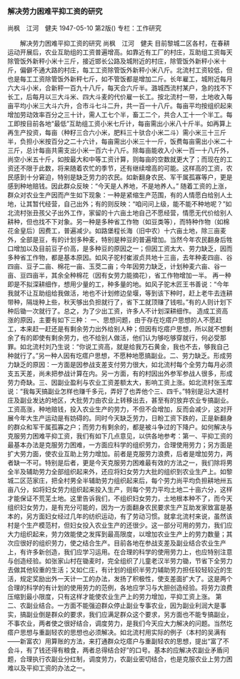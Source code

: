 ### 解决劳力困难平抑工资的研究
尚枫　江河　健夫
1947-05-10
第2版()
专栏：工作研究

　　解决劳力困难平抑工资的研究
    尚枫　江河　健夫
    目前黎城二区各村，在春耕运动开展后，农业互助组的工资普遍增高。如靠近有工厂的村庄，互助组工资每天除管饭外新秤小米十三斤，接近邯长公路及城附近的村庄，除管饭外新秤小米十斤，偏僻不通大路的村庄，每工工资除管饭外新秤小米八斤。北流村工资较低，但也是每工工资除管饭外新秤七斤，如不管饭都是增加二斤。长年雇工，城附近每月六大斗小米，合新秤一百九十八斤，每天合六斤半。潞城西流村某户，急的找不下长工，后每月以三大斗米、四大斗麦的代价雇一长工。按北流村一带，土地收入每亩平均小米三大斗六升，合市斗七斗二升，共一百一十八斤。每亩平均按组织起来增加劳动效率百分之三十计，需人工七个半，畜工二个，共合人工十一个半工。每工即按目前各地“最低”互助组工资小米七斤计，每亩需出小米八十斤半。如再算上再生产投资，每亩（种籽三合六小米，肥料三十驮合小米二斗）需小米三十三斤半，负担小米按百分之二十六计，每亩需出小米三十一斤，饭费每亩需出小米二十三斤，总计每亩共需支出小米一百六十八斤。除每亩能收入小米一百一十八斤外，尚空小米五十斤，如按最大和中等工资计算，则每亩的空数就更大了；而现在的工资还不限于此数，将来随着农忙的季节，还有继续增高的可能。这样高的工资，农民感到十分窘迫，特别是缺乏劳力的农民。如新翻身农民、军干属孤寡等户，更是感到种地赔钱。因此群众反映：“今天是人养地，不是地养人。”
    随着工资的上涨，群众对农业生产因而产生如下现象：一种是紧缩生产范围，有的人情愿白给别人土地，让其暂代经营，自己出外；有的则反映：“咱问问上级，能不能不种地呢？”如北流村张丑孩父子出外工作，家留的十六亩土地自己不愿经营，情愿无代价给别人耕种，但也找不下对象。另一种是多种省工作物（如豆类等），而特种作物（如棉花金皇后）因费工，普遍减少。如路堡程长海（旧中农）十六亩土地，除三亩麦外，全部是豆，有的计划多种麦，特别是种豆的普遍增加。当然今年农民翻身后牲口增加以及目前豆子价高，是多种豆的原因之一；但因工资太大、劳力缺乏，因而多种省工作物，都是基本原因。如风子驼村崔淑贞共地十三亩，去年种麦四亩、谷四亩、豆子二亩、棉花一亩、玉茭二亩；今年因劳力缺乏，计划种麦六亩、谷一亩、豆四亩半，其余全种棉花（因有女劳力能摘花），省工作物增加一半。
    再一种即是不拟深耕细作，想用少量的工，种多量的地。如风子驼木匠王书善说：“今年我就不让互助组给我做活，地也不计划修边垒堰，等到该下种时，赶上老牛去连耕带种，隔垅种上些，秋天够出负担就行了，省下工就顶赚了钱啦。”有的人则计划下种后锄一次就行了。总之，为了少出工资，许多人不计划深耕细作。
    造成工资高涨的原因，主要有如下三种：
    一、思想问题，由于存在圪瘩户思想的人不愿赶工，本来赶一赶还是有剩余劳力出外给别人种；但因有圪瘩户思想，所以就不想剩余了有的即使有剩余劳力，也不给别人做活，他们认为够吃够穿就行，何必受那罪。如北流村刘乃生说：“你说工资高，就是给我万石黄金，我也不去，够我自己种就行了。”另一种人因有圪瘩户思想，不愿种地愿搞副业。二、劳力缺乏。形成劳力缺乏的原因：一方面是因参战支差支付劳力很大，如北流村每个全劳力每月必须支五天差，尚未把参战计算在内。另一方面，有的村因出外参军参战人很多，形成劳力奇缺。三、因副业盈利与农业工资差额太大，影响工资上涨。如北流村张玉库说：“我每天搞副业怎样也赚千多元，弄好了也弄他个三、四千。”特别是沿大道村庄及副业发达的地区，大批劳力由农业上转移出去，甚至有的放弃农业专搞副业。
    工资高涨，种地赔钱，投入农业生产的劳力，不但不会增加，反而会减少，这对开展今年大生产运动是有妨碍的。同时今天缺乏劳力，日盼工资下跌的，正是新翻身的群众和军干属孤寡之户；而劳力有剩余的，都是被斗争过的下降户。如何解决与克服劳力困难平抑工资，我们有如下几点意见，以供各地参考：第一、平抑工资的最基本办法是克服劳力困难，一方面应科学的组织劳力，合理使用劳力；另方面是扩大劳力面，使农业互助上劳力增加。前者是克服劳力浪费，后者是增加劳力，两者缺一不可。特别是后者，更是今天克服劳力困难最有效的方法之一，我们除将男全半及辅助劳力全部组织起来外，还应将妇女劳力大批的组织到农业生产上。如黎城二区范家庄，把全村男全半辅助劳力组织起来后，每个劳力尚平均负担耕地卅五亩八分，如将妇女劳力组织起来投入生产，则每个劳力平均土地二十亩六分，这样才能保证不荒芜土地。这里告诉我们，不组织妇女劳力，土地根本种不了，而今天组织妇女劳力，是有充分可能的，因为一方面翻身农民要求生产互助发家致富是基本的，另方面妇女经过几年的纺织运动，有了劳动习惯。就拿北流村来说，虽然该村是个生产模范村，但妇女投入农业生产的还很少。这一部分可用的劳力，我们应大力组织起来，劳力效能使之发挥到最高限度，以增加农业生产上的劳力数量；其次应很好的组织劳力，使之结合生产。目前各地在参战支差及副业结合农业生产上，有许多新创造，我们应学习运用。在合理的科学的使用劳力上，也应特别注意与创造经验。如张家山村在锄麦时，完全组织了儿童老汉半劳力锄，节省下全劳力去做其他较重的生活；又如仁庄，有计划的组织半劳力辅助劳力担任较轻较近的生活，规定奖励出外一天计一工的办法，发扬了积极性，使支差面扩大了。这是两个合理的科学的有计划的使用劳力的范例，各地应学习与大胆创造经验。将劳力浪费压缩到最小限度，只有这样才能使农业生产上的劳力增加，平抑工资上涨。
    第二、农副业结合。一方面不能强迫群众停止副业专事农业，因为副业利润大是事实，搞副业倒是群众的要求，我们应满足群众这个要求，另方面也不能专搞副业，不事农业，两者使之很好结合，调度劳力，是我们今天应大力解决的问题。当然圪瘩户思想与重副轻农的思想也必须解决。如北流村用实际的例子（本村的吴满有——新富农）用算账的方法，来打通群众圪瘩户与重副轻农的思想，提出“富了不会斗，有了钱还得有粮食，两者总得结合好”的口号。基本的应解决农副业矛盾问题，合理执行农副业分红制，调度劳力，农副业密切结合，也是克服农业上劳力困难以及平抑工资的办法之一。
